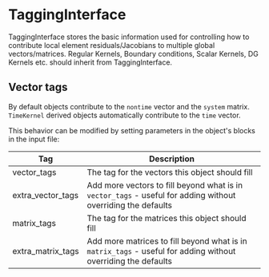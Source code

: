 # TaggingInterface

TaggingInterface stores the basic information used for controlling how to contribute local element
residuals/Jacobians to multiple global vectors/matrices. Regular Kernels, Boundary conditions, Scalar Kernels, DG Kernels etc. should inherit from TaggingInterface.

## Vector tags

By default objects contribute to the `nontime` vector and the `system` matrix.  `TimeKernel` derived objects automatically contribute to the `time` vector.

This behavior can be modified by setting parameters in the object's blocks in the input file:

| Tag           | Description |
|-              |            -|
| vector_tags    | The tag for the vectors this object should fill |
| extra_vector_tags | Add more vectors to fill beyond what is in `vector_tags` - useful for adding without overriding the defaults |
| matrix_tags    | The tag for the matrices this object should fill |
| extra_matrix_tags | Add more matrices to fill beyond what is in `matrix_tags` - useful for adding without overriding the defaults |
